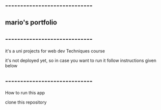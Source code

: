 ## -----------------------------

## mario's portfolio

## -----------------------------

it's a uni projects for web dev Techniques course

it's not deployed yet, so in case you want to run it
follow instructions given below

## -----------------------------

How to run this app

clone this repository
